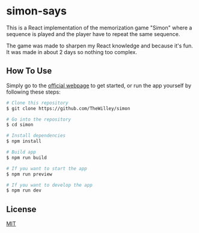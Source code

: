 # simon-says

This is a React implementation of the memorization game "Simon" where a sequence is played and the player have to repeat the same sequence.

The game was made to sharpen my React knowledge and because it's fun. It was made in about 2 days so nothing too complex.

## How To Use
Simply go to the [official webpage](https://thewilley.github.io/simon/) to get started, or run the app yourself by following these steps:

```bash
# Clone this repository
$ git clone https://github.com/TheWilley/simon

# Go into the repository
$ cd simon

# Install dependencies
$ npm install

# Build app
$ npm run build

# If you want to start the app 
$ npm run preview

# If you want to develop the app
$ npm run dev
```
## License
[MIT](https://raw.githubusercontent.com/TheWilley/simon/main/LICENSE)